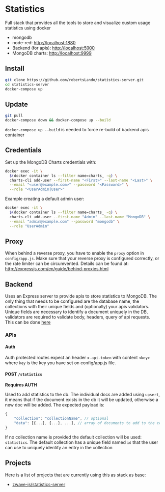 # Statistics

Full stack that provides all the tools to store and visualize custom usage statistics using docker

- mongodb
- node-red: <http://localhost:1880>
- Backend (for apis): <http://localhost:5000>
- MongoDB charts: <http://localhost:9999>

## Install

```bash
git clone https://github.com/robertsLando/statistics-server.git
cd statistics-server
docker-compose up
```

## Update

```bash
git pull
docker-compose down && docker-compose up --build
```

`docker-compose up --build` is needed to force re-build of backend apis container

## Credentials

Set up the MongoDB Charts credentials with:
```bash
docker exec -it \
  $(docker container ls --filter name=charts_ -q) \
  charts-cli add-user --first-name "<First>" --last-name "<Last>" \
  --email "<user@example.com>" --password "<Password>" \
  --role "<UserAdmin|User>"
```

Example creating a default admin user:

```bash
docker exec -it \
  $(docker container ls --filter name=charts_ -q) \
  charts-cli add-user --first-name "Admin" --last-name "MongoDB" \
  --email "admin@example.com" --password "mongodb" \
  --role "UserAdmin"
```

## Proxy

When behind a reverse proxy, you have to enable the `proxy` option in `config/app.js`. Make sure that your reverse proxy is configured correctly, or the rate limiter can be circumvented. Details can be found at: http://expressjs.com/en/guide/behind-proxies.html

## Backend

Uses an Express server to provide apis to store statistics to MongoDB. The only thing that needs to be configured are the database name, the collections with their unique fields and (optionally) your apis validators. Unique fields are necessary to identify a document uniquely in the DB, validators are required to validate body, headers, query of api requests. This can be done [here](backend/config)

### APIs

#### Auth

Auth protected routes expect an header `x-api-token` with content `<key>` where `key` is the key you have set on config/app.js file.

#### POST `/statistics`

**Requires AUTH**

Used to add statistics to the db. The individual docs are added using `upsert`, it means that if the document exists in the db it will be updated, otherwise a new doc will be added. The expected payload is:

```js
{
    "collection": "collectionName", // optional
    "data": [{...}, {...}, ...], // array of documents to add to the collection
}
```

If no collection name is provided the default collection will be used: `statistics`. The default collection has a unique field named `id` that the user can use to uniquely identify an entry in the collection

## Projects

Here is a list of projects that are currently using this as stack as base:

- [zwave-js/statistics-server](https://github.com/zwave-js/statistics-server)
